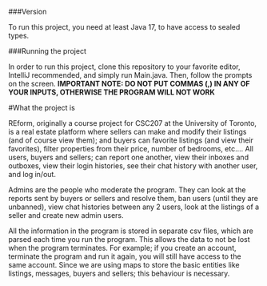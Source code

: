 ###Version

To run this project, you need at least Java 17, to have access to sealed types.

###Running the project

In order to run this project, clone this repository to your favorite editor, IntelliJ recommended, and simply run
Main.java. Then, follow the prompts on the screen.
**IMPORTANT NOTE: DO NOT PUT COMMAS (,) IN ANY OF YOUR INPUTS, OTHERWISE THE PROGRAM WILL NOT WORK**

#What the project is

REform, originally a course project for CSC207 at the University of Toronto, is a real estate platform where sellers can
make and modify their listings (and of course view them); and buyers can favorite listings (and view their favorites),
filter properties from their price, number of bedrooms, etc....
All users, buyers and sellers; can report one another, view their inboxes and outboxes, view their login histories, see 
their chat history with another user, and log in/out.

Admins are the people who moderate the program. They can look at the reports sent by buyers or sellers and resolve them, 
ban users (until they are unbanned), view chat histories between any 2 users, look at the listings of a seller and create
new admin users.

All the information in the program is stored in separate csv files, which are parsed each time you run the program. 
This allows the data to not be lost when the program terminates. For example; if you create an account, terminate the 
program and run it again, you will still have access to the same account. Since we are using maps to store the basic 
entities like listings, messages, buyers and sellers; this behaviour is necessary.



